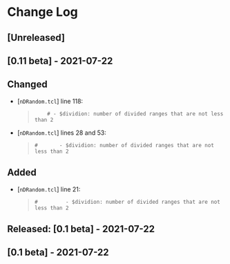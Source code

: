 # Change Log 
## [Unreleased]

## [0.11 beta] - 2021-07-22
## Changed
- [`nDRandom.tcl`] line 118:  
  >` 	# - $dividion: number of divided ranges that are not less than 2`
- [`nDRandom.tcl`] lines 28 and 53:  
  >`#   	- $dividion: number of divided ranges that are not less than 2`

## Added
- [`nDRandom.tcl`] line 21:  
  >`#   	  - $dividion: number of divided ranges that are not less than 2`

## Released: [0.1 beta] - 2021-07-22
## [0.1 beta] - 2021-07-22
